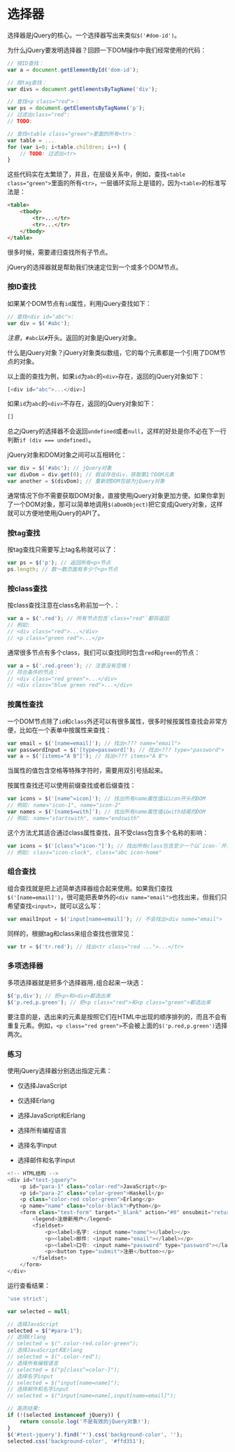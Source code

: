 # 选择器

选择器是jQuery的核心。一个选择器写出来类似`$('#dom-id')`。

为什么jQuery要发明选择器？回顾一下DOM操作中我们经常使用的代码：

```js
// 按ID查找：
var a = document.getElementById('dom-id');

// 按tag查找：
var divs = document.getElementsByTagName('div');

// 查找<p class="red">：
var ps = document.getElementsByTagName('p');
// 过滤出class="red":
// TODO:

// 查找<table class="green">里面的所有<tr>：
var table = ...
for (var i=0; i<table.children; i++) {
    // TODO: 过滤出<tr>
}
```

这些代码实在太繁琐了，并且，在层级关系中，例如，查找`<table class="green">`里面的所有`<tr>`，一层循环实际上是错的，因为`<table>`的标准写法是：

```html
<table>
    <tbody>
        <tr>...</tr>
        <tr>...</tr>
    </tbody>
</table>
```

很多时候，需要递归查找所有子节点。

jQuery的选择器就是帮助我们快速定位到一个或多个DOM节点。

### 按ID查找

如果某个DOM节点有`id`属性，利用jQuery查找如下：

```js
// 查找<div id="abc">:
var div = $('#abc');
```

_注意_，`#abc`以`#`开头。返回的对象是jQuery对象。

什么是jQuery对象？jQuery对象类似数组，它的每个元素都是一个引用了DOM节点的对象。

以上面的查找为例，如果`id`为`abc`的`<div>`存在，返回的jQuery对象如下：

```js
[<div id="abc">...</div>]
```

如果`id`为`abc`的`<div>`不存在，返回的jQuery对象如下：

```js
[]
```

总之jQuery的选择器不会返回`undefined`或者`null`，这样的好处是你不必在下一行判断`if (div === undefined)`。

jQuery对象和DOM对象之间可以互相转化：

```js
var div = $('#abc'); // jQuery对象
var divDom = div.get(0); // 假设存在div，获取第1个DOM元素
var another = $(divDom); // 重新把DOM包装为jQuery对象
```

通常情况下你不需要获取DOM对象，直接使用jQuery对象更加方便。如果你拿到了一个DOM对象，那可以简单地调用`$(aDomObject)`把它变成jQuery对象，这样就可以方便地使用jQuery的API了。

### 按tag查找

按tag查找只需要写上tag名称就可以了：

```js
var ps = $('p'); // 返回所有<p>节点
ps.length; // 数一数页面有多少个<p>节点
```

### 按class查找

按class查找注意在class名称前加一个`.`：

```js
var a = $('.red'); // 所有节点包含`class="red"`都将返回
// 例如:
// <div class="red">...</div>
// <p class="green red">...</p>
```

通常很多节点有多个class，我们可以查找同时包含`red`和`green`的节点：

```js
var a = $('.red.green'); // 注意没有空格！
// 符合条件的节点：
// <div class="red green">...</div>
// <div class="blue green red">...</div>
```

### 按属性查找

一个DOM节点除了`id`和`class`外还可以有很多属性，很多时候按属性查找会非常方便，比如在一个表单中按属性来查找：

```js
var email = $('[name=email]'); // 找出<??? name="email">
var passwordInput = $('[type=password]'); // 找出<??? type="password">
var a = $('[items="A B"]'); // 找出<??? items="A B">
```

当属性的值包含空格等特殊字符时，需要用双引号括起来。

按属性查找还可以使用前缀查找或者后缀查找：

```js
var icons = $('[name^=icon]'); // 找出所有name属性值以icon开头的DOM
// 例如: name="icon-1", name="icon-2"
var names = $('[name$=with]'); // 找出所有name属性值以with结尾的DOM
// 例如: name="startswith", name="endswith"
```

这个方法尤其适合通过class属性查找，且不受class包含多个名称的影响：

```js
var icons = $('[class^="icon-"]'); // 找出所有class包含至少一个以`icon-`开头的DOM
// 例如: class="icon-clock", class="abc icon-home"
```

### 组合查找

组合查找就是把上述简单选择器组合起来使用。如果我们查找`$('[name=email]')`，很可能把表单外的`<div name="email">`也找出来，但我们只希望查找`<input>`，就可以这么写：

```js
var emailInput = $('input[name=email]'); // 不会找出<div name="email">
```

同样的，根据tag和class来组合查找也很常见：

```js
var tr = $('tr.red'); // 找出<tr class="red ...">...</tr>
```

### 多项选择器

多项选择器就是把多个选择器用`,`组合起来一块选：

```js
$('p,div'); // 把<p>和<div>都选出来
$('p.red,p.green'); // 把<p class="red">和<p class="green">都选出来
```

要注意的是，选出来的元素是按照它们在HTML中出现的顺序排列的，而且不会有重复元素。例如，`<p class="red green">`不会被上面的`$('p.red,p.green')`选择两次。

### 练习

使用jQuery选择器分别选出指定元素：

* 仅选择JavaScript

* 仅选择Erlang

* 选择JavaScript和Erlang

* 选择所有编程语言

* 选择名字input

* 选择邮件和名字input

```js
<!-- HTML结构 -->
<div id="test-jquery">
    <p id="para-1" class="color-red">JavaScript</p>
    <p id="para-2" class="color-green">Haskell</p>
    <p class="color-red color-green">Erlang</p>
    <p name="name" class="color-black">Python</p>
    <form class="test-form" target="_blank" action="#0" onsubmit="return false;">
        <legend>注册新用户</legend>
        <fieldset>
            <p><label>名字: <input name="name"></label></p>
            <p><label>邮件: <input name="email"></label></p>
            <p><label>口令: <input name="password" type="password"></label></p>
            <p><button type="submit">注册</button></p>
        </fieldset>
    </form>
</div>
```

运行查看结果：

```js
'use strict';

var selected = null;

// 选择JavaScript
selected = $("#para-1");
// 选择Erlang
// selected = $(".color-red.color-green");
// 选择JavaScript和Erlang
// selected = $(".color-red");
// 选择所有编程语言
// selected = $("p[class^=color-]");
// 选择名字input
// selected = $("input[name=name]");
// 选择邮件和名字input
// selected = $("input[name=name],input[name=email]");

// 高亮结果:
if (!(selected instanceof jQuery)) {
    return console.log('不是有效的jQuery对象!');
}
$('#test-jquery').find('*').css('background-color', '');
selected.css('background-color', '#ffd351');
```